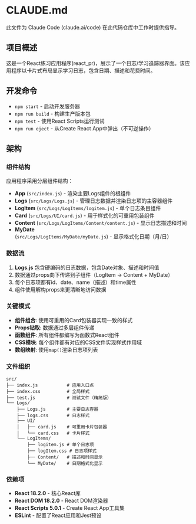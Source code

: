 # CLAUDE.md

此文件为 Claude Code (claude.ai/code) 在此代码仓库中工作时提供指导。

## 项目概述

这是一个React练习应用程序(react_pr)，展示了一个日志/学习追踪器界面。该应用程序以卡片式布局显示学习日志，包含日期、描述和花费时间。

## 开发命令

- `npm start` - 启动开发服务器
- `npm run build` - 构建生产版本包
- `npm test` - 使用React Scripts运行测试
- `npm run eject` - 从Create React App中弹出（不可逆操作）

## 架构

### 组件结构

应用程序采用分层组件结构：

- **App** (`src/index.js`) - 渲染主要Logs组件的根组件
- **Logs** (`src/Logs/Logs.js`) - 管理日志数据并渲染日志项的主容器组件
- **LogItem** (`src/Logs/LogItems/logitem.js`) - 单个日志条目组件
- **Card** (`src/Logs/UI/card.js`) - 用于样式化的可重用包装组件
- **Content** (`src/Logs/LogItems/Content/content.js`) - 显示日志描述和时间
- **MyDate** (`src/Logs/LogItems/MyDate/myDate.js`) - 显示格式化日期（月/日）

### 数据流

1. **Logs.js** 包含硬编码的日志数据，包含Date对象、描述和时间值
2. 数据通过props向下传递到子组件（LogItem → Content + MyDate）
3. 每个日志项都有id、date、name（描述）和time属性
4. 组件使用解构props来更清晰地访问数据

### 关键模式

- **组件组合**: 使用可重用的Card包装器实现一致的样式
- **Props钻取**: 数据通过多层组件传递
- **函数组件**: 所有组件都编写为函数式React组件
- **CSS模块**: 每个组件都有对应的CSS文件实现样式作用域
- **数组映射**: 使用`map()`渲染日志项列表

### 文件组织

```
src/
├── index.js           # 应用入口点
├── index.css          # 全局样式
├── test.js            # 测试文件（精简版）
└── Logs/
    ├── Logs.js        # 主要日志容器
    ├── logs.css       # 日志样式
    ├── UI/
    │   ├── card.js    # 可重用卡片包装器
    │   └── card.css   # 卡片样式
    └── LogItems/
        ├── logitem.js # 单个日志项
        ├── logItem.css # 日志项样式
        ├── Content/   # 描述和时间显示
        └── MyDate/    # 日期格式化显示
```

### 依赖项

- **React 18.2.0** - 核心React库
- **React DOM 18.2.0** - React DOM渲染器
- **React Scripts 5.0.1** - Create React App工具集
- **ESLint** - 配置了React应用和Jest预设